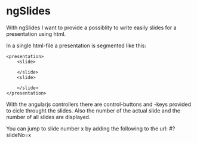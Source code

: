 # ngSlides

With ngSlides I want to provide a possiblity to write easily slides for a presentation using html.

In a single html-file a presentation is segmented like this:

	<presentation>
		<slide>

		</slide>
		<slide>

		</slide>
	</presentation>
	
With the angularjs controllers there are control-buttons and -keys provided to cicle throught the slides.
Also the number of the actual slide and the number of all slides are displayed.

You can jump to slide number x by adding the following to the url:
#?slideNo=x
